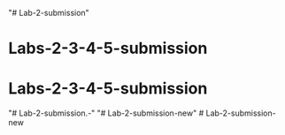 "# Lab-2-submission" 
# Labs-2-3-4-5-submission
# Labs-2-3-4-5-submission
"# Lab-2-submission.-" 
"# Lab-2-submission-new" 
#   L a b - 2 - s u b m i s s i o n - n e w  
 